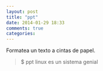 ```yaml
---
layout: post
title: "ppt"
date: 2014-01-29 18:33
comments: true
categories: 
---
```

Formatea un texto a cintas de papel.

>$ ppt linux es un sistema genial 

